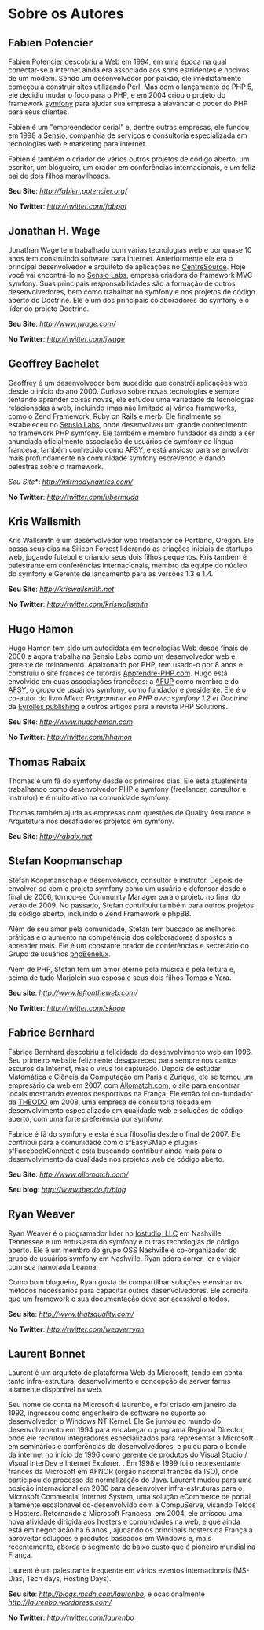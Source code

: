 ﻿Sobre os Autores
=================

Fabien Potencier
----------------

Fabien Potencier descobriu a Web em 1994, em uma época na qual conectar-se a
internet ainda era associado aos sons estridentes e nocivos de um modem.
Sendo um desenvolvedor por paixão, ele imediatamente começou a construir sites utilizando
Perl. Mas com o lançamento do PHP 5, ele decidiu mudar o foco para o PHP, e
em 2004 criou o projeto do framework [symfony](http://www.symfony-project.org/)
para ajudar sua empresa a alavancar o poder do PHP para seus clientes.

Fabien é um "empreendedor serial" e, dentre outras empresas, ele fundou em 1998 a
[Sensio](http://www.sensio.com/), companhia de serviços e consultoria
especializada em tecnologias web e marketing para internet.

Fabien é também o criador de vários outros projetos de código aberto, um escritor, um
blogueiro, um orador em conferências internacionais, e um feliz pai de dois
filhos maravilhosos.

**Seu Site**: *http://fabien.potencier.org/*

**No Twitter**: *http://twitter.com/fabpot*

Jonathan H. Wage
----------------

Jonathan Wage tem trabalhado com várias tecnologias web e por quase 10
anos tem construindo software para internet. Anteriormente ele era o principal desenvolvedor
e arquiteto de aplicações no [CentreSource](http://www.centresource.com).
Hoje você vai encontrá-lo no [Sensio Labs](http://www.sensiolabs.com), empresa
criadora do framework MVC symfony. Suas principais responsabilidades são
a formação de outros desenvolvedores, bem como trabalhar no symfony e nos projetos de código aberto do
Doctrine. Ele é um dos principais colaboradores do symfony e o líder do
projeto Doctrine.

**Seu Site**: *http://www.jwage.com/*

**No Twitter**: *http://twitter.com/jwage*

Geoffrey Bachelet
-----------------

Geoffrey é um desenvolvedor bem sucedido que constrói aplicações web desde o início do ano
2000. Curioso sobre novas tecnologias e sempre tentando aprender coisas novas,
ele estudou uma variedade de tecnologias relacionadas à web, incluindo (mas não limitado a)
vários frameworks, como o Zend Framework, Ruby on Rails e merb. Ele finalmente
se estabeleceu no [Sensio Labs](http://www.sensiolabs.com/), onde desenvolveu um
grande conhecimento no framework PHP symfony. Ele também é membro fundador
da ainda a ser anunciada oficialmente associação de usuários de symfony de língua francesa,
também conhecido como AFSY, e está ansioso para se envolver mais
profundamente na comunidade symfony escrevendo e dando palestras sobre o framework.

*Seu Site**: *http://mirmodynamics.com/*

**No Twitter**: *http://twitter.com/ubermuda*

Kris Wallsmith
--------------

Kris Wallsmith é um desenvolvedor web freelancer de Portland, Oregon. Ele passa
seus dias na Silicon Forrest liderando as criações iniciais de startups web,
jogando futebol e criando seus dois filhos pequenos. Kris também é palestrante em
conferências internacionais, membro da equipe do núcleo do symfony e Gerente de lançamento
para as versões 1.3 e 1.4.

**Seu Site**: *http://kriswallsmith.net*

**No Twitter**: *http://twitter.com/kriswallsmith*

Hugo Hamon
----------

Hugo Hamon tem sido um autodidata em tecnologias Web desde finais de 2000 e agora
trabalha na Sensio Labs como um desenvolvedor web e gerente de treinamento. Apaixonado por 
PHP, tem usado-o por 8 anos e construiu o site francês de tutorais 
[Apprendre-PHP.com](http://www.apprendre-php.com). Hugo está envolvido em duas 
associações francêsas: a [AFUP](http://www.afup.org) como membro e do 
[AFSY](http://www.afsy.fr), o grupo de usuários symfony, como fundador e 
presidente. Ele é o co-autor do livro _Mieux Programmer en PHP avec symfony 1.2 et Doctrine_
da [Eyrolles publishing](http://www.editions-eyrolles.com/Livre/9782212124941/symfony) e outros artigos para a revista PHP Solutions.

**Seu Site**: *http://www.hugohamon.com*

**No Twitter**: *http://twitter.com/hhamon*

Thomas Rabaix
-------------

Thomas é um fã do symfony desde os primeiros dias. Ele está atualmente trabalhando como desenvolvedor PHP e symfony 
(freelancer, consultor e instrutor) e é muito ativo na comunidade symfony.

Thomas também ajuda as empresas com questões de Quality Assurance e Arquitetura
nos desafiadores projetos em symfony.

**Seu Site**: *http://rabaix.net*

Stefan Koopmanschap
-------------------

Stefan Koopmanschap é desenvolvedor, consultor e instrutor. Depois de envolver-se
com o projeto symfony como um usuário e defensor desde o final de 2006, tornou-se
Community Manager para o projeto no final do verão de 2009. No passado,
Stefan contribuiu também para outros projetos de código aberto, incluindo o Zend
Framework e phpBB.

Além de seu amor pela comunidade, Stefan tem buscado as melhores práticas
e o aumento na competência dos colaboradores dispostos a aprender mais. Ele é um constante
orador de conferências e secretário do
Grupo de usuários [phpBenelux](http://www.phpbenelux.eu/).

Além de PHP, Stefan tem um amor eterno pela música e pela leitura e, acima de tudo
Marjolein sua esposa e seus dois filhos Tomas e Yara.

**Seu site**: *http://www.leftontheweb.com/*

**No Twitter**: *http://twitter.com/skoop*

Fabrice Bernhard
----------------

Fabrice Bernhard descobriu a felicidade do desenvolvimento web em 1996. Seu primeiro
website felizmente desapareceu para sempre nos cantos escuros da Internet,
mas o vírus foi capturado. Depois de estudar Matemática e Ciência da Computação
em Paris e Zurique, ele se tornou um empresário da web em 2007, com
[Allomatch.com](http://www.allomatch.com), o site para encontrar locais mostrando
eventos desportivos na França. Ele então foi co-fundador da [THEODO](http://www.theodo.fr)
em 2008, uma empresa de consultoria focada em desenvolvimento especializado em qualidade web 
e soluções de código aberto, com uma forte preferência por symfony.

Fabrice é fã do symfony e esta é sua filosofia desde o final de 2007. Ele contribui
para a comunidade com o sfEasyGMap e plugins sfFacebookConnect e esta
buscando contribuir ainda mais para o desenvolvimento da qualidade nos projetos web
de código aberto.

**Seu Site**: *http://www.allomatch.com/*

**Seu blog**: *http://www.theodo.fr/blog*

Ryan Weaver
-----------

Ryan Weaver é o programador líder no [Iostudio, LLC](http://www.iostudio.com/)
em Nashville, Tennessee e um entusiasta do symfony e outras tecnologias de
código aberto. Ele é um membro do grupo OSS Nashville e co-organizador
do grupo de usuários symfony em Nashville. Ryan adora correr, ler e viajar
com sua namorada Leanna.

Como bom blogueiro, Ryan gosta de compartilhar soluções e ensinar os métodos necessários
para capacitar outros desenvolvedores. Ele acredita que um framework e sua documentação
deve ser acessível a todos.

**Seu site**: *http://www.thatsquality.com/*

**No Twitter**: *http://twitter.com/weaverryan*

Laurent Bonnet
--------------

Laurent é um arquiteto de plataforma Web da Microsoft, tendo em conta tanto
infra-estrutura, desenvolvimento e concepção de server farms altamente disponível na web.

Seu nome de conta na Microsoft é laurenbo, e foi criado em janeiro de 1992,
ingressou como engenheiro de software no suporte ao desenvolvedor, o Windows NT Kernel. Ele
Se juntou ao mundo do desenvolvimento em 1994 para encabeçar o programa Regional Director,
onde ele recrutou integradores especializados para representar a Microsoft em
seminários e conferências de desenvolvedores, e pulou para o bonde da internet no início de 1996
como gerente de produtos do Visual Studio / Visual InterDev e Internet Explorer.
. Em 1998 e 1999 foi o representante francês da Microsoft em
AFNOR (orgão nacional francês da ISO), onde participou do
processo de normalização do Java. Laurent mudou para uma posição internacional em 2000 para
desenvolver infra-estruturas para o Microsoft Commercial Internet System, uma solução eCommerce
de portal altamente escalonavel co-desenvolvido com a CompuServe, visando Telcos
e Hosters. Retornando a Microsoft Francesa, em 2004, ele arriscou uma nova atividade
dirigida aos hosters e comunidades na web, e que ainda está em negociação há 6 anos
, ajudando os principais hosters da França a aproveitar soluções e produtos baseados em Windows
e, mais recentemente, aborda o segmento de baixo custo que é
pioneiro mundial na França.

Laurent é um palestrante frequente em vários eventos internacionais (MS-Dias, Tech
days, Hosting Days).

**Seu site**: *http://blogs.msdn.com/laurenbo*, e ocasionalmente *http://laurenbo.wordpress.com/*

**No Twitter**: *http://twitter.com/laurenbo*